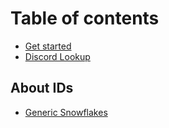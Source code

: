 # Table of contents

* [Get started](README.md)
* [Discord Lookup](https://discord.id)

## About IDs

* [Generic Snowflakes](about-ids/snowflakes.md)

